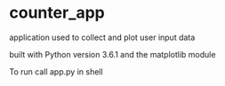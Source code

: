 # counter_app
application used to collect and plot user input data

built with Python version 3.6.1 and the matplotlib module

To run call app.py in shell
